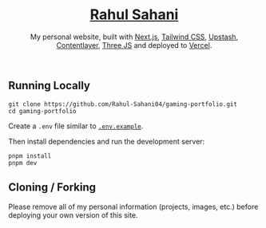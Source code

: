 <div align="center">
    <a href="https://rsahani.vercel.app"><h1 align="center">Rahul Sahani</h1></a>

My personal website, built with [Next.js](https://nextjs.org/), [Tailwind CSS](https://tailwindcss.com/), [Upstash](https://upstash.com?ref=chronark.com), [Contentlayer](https://www.contentlayer.dev/), [Three JS](https://threejs.org) and deployed to [Vercel](https://vercel.com/).

</div>

<br/>

## Running Locally


```sh-session
git clone https://github.com/Rahul-Sahani04/gaming-portfolio.git
cd gaming-portfolio
```


Create a `.env` file similar to [`.env.example`](https://github.com/Rahul-Sahani04/gaming-portfolio/blob/main/.env.example).

Then install dependencies and run the development server:

```sh-session
pnpm install
pnpm dev
```


## Cloning / Forking

Please remove all of my personal information (projects, images, etc.) before deploying your own version of this site.
